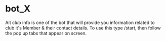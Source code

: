 # bot_X
Ait club info is one of the bot that will provide you information related to club it's Member &amp; their contact details.
To use this type /start, then follow the pop up tabs that appear on screen.
